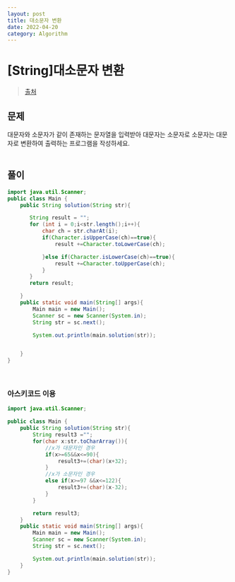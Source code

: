 ```yaml
---
layout: post
title: 대소문자 변환
date: 2022-04-20
category: Algorithm
---
```


# [String]대소문자 변환

> [출처](https://www.inflearn.com/course/%EC%9E%90%EB%B0%94-%EC%95%8C%EA%B3%A0%EB%A6%AC%EC%A6%98-%EB%AC%B8%EC%A0%9C%ED%92%80%EC%9D%B4-%EC%BD%94%ED%85%8C%EB%8C%80%EB%B9%84/)

## 문제

대문자와 소문자가 같이 존재하는 문자열을 입력받아 대문자는 소문자로 소문자는 대문자로 변환하여 출력하는 프로그램을 작성하세요.
<br><br>

## 풀이

```java
import java.util.Scanner;
public class Main {
    public String solution(String str){

       String result = "";
       for (int i = 0;i<str.length();i++){
           char ch = str.charAt(i);
           if(Character.isUpperCase(ch)==true){
               result +=Character.toLowerCase(ch);

           }else if(Character.isLowerCase(ch)==true){
               result +=Character.toUpperCase(ch);
           }
       }
       return result;

    }
    public static void main(String[] args){
        Main main = new Main();
        Scanner sc = new Scanner(System.in);
        String str = sc.next();

        System.out.println(main.solution(str));


    }
}

```

<br>

### 아스키코드 이용

```java
import java.util.Scanner;

public class Main {
    public String solution(String str){
        String result3 ="";
        for(char x:str.toCharArray()){
            //x가 대문자인 경우
            if(x>=65&&x<=90){
                result3+=(char)(x+32);
            }
            //x가 소문자인 경우
            else if(x>=97 &&x<=122){
                result3+=(char)(x-32);
            }
        }

        return result3;
    }
    public static void main(String[] args){
        Main main = new Main();
        Scanner sc = new Scanner(System.in);
        String str = sc.next();

        System.out.println(main.solution(str));
    }
}


```
